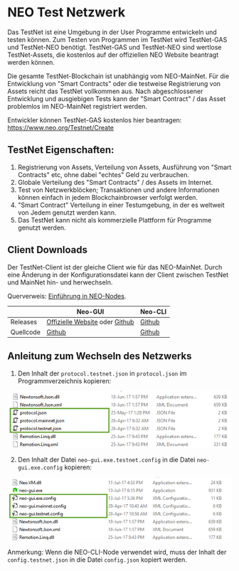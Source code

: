 # NEO Test Netzwerk

Das TestNet ist eine Umgebung in der User Programme entwickeln und testen können. Zum Testen von Programmen im TestNet wird TestNet-GAS und TestNet-NEO benötigt. TestNet-GAS und TestNet-NEO sind wertlose TestNet-Assets, die kostenlos auf der offiziellen NEO Website beantragt werden können.

Die gesamte TestNet-Blockchain ist unabhängig vom NEO-MainNet. Für die Entwicklung von "Smart Contracts" oder die testweise Registrierung von Assets reicht das TestNet vollkommen aus. Nach abgeschlossener Entwicklung und ausgiebigen Tests kann der "Smart Contract" / das Asset problemlos im NEO-MainNet registriert werden.

Entwickler können TestNet-GAS kostenlos hier beantragen: https://www.neo.org/Testnet/Create

## TestNet Eigenschaften:

1. Registrierung von Assets, Verteilung von Assets, Ausführung von "Smart Contracts" etc, ohne dabei "echtes" Geld zu verbrauchen.
2. Globale Verteilung des "Smart Contracts" / des Assets im Internet.
3. Test von Netzwerkblöcken; Transaktionen und andere Informationen können einfach in jedem Blockchainbrowser verfolgt werden.
4. "Smart Contract" Verteilung in einer Testumgebung, in der es weltweit von Jedem genutzt werden kann.
5. Das TestNet kann nicht als kommerzielle Plattform für Programme genutzt werden.

## Client Downloads

Der TestNet-Client ist der gleiche Client wie für das NEO-MainNet. Durch eine Änderung in der Konfigurationsdatei kann der Client zwischen TestNet und MainNet hin- und herwechseln.

Querverweis: [Einführung in NEO-Nodes](introduction.md).

|      | Neo-GUI                        | Neo-CLI                        |
| ---- | ---------------------------------------- | ---------------------------------------- |
| Releases | [Offizielle Website](https://www.neo.org/download) oder [Github](https://github.com/neo-project/neo-gui/releases) | [Github](https://github.com/neo-project/neo-cli/releases) |
| Quellcode | [Github](https://github.com/neo-project/neo-gui) | [Github](https://github.com/neo-project/neo-cli) |

## Anleitung zum Wechseln des Netzwerks

1. Den Inhalt der `protocol.testnet.json` in `protocol.json` im Programmverzeichnis kopieren:

![image](/assets/testnet_1.png)

2. Den Inhalt der Datei `neo-gui.exe.testnet.config` in die Datei `neo-gui.exe.config` kopieren:

![image](/assets/testnet_2.png)

Anmerkung: Wenn die NEO-CLI-Node verwendet wird, muss der Inhalt der `config.testnet.json` in die Datei `config.json` kopiert werden.
